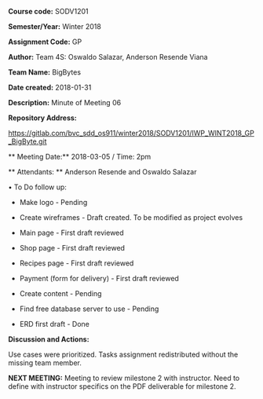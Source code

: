 **Course code:** SODV1201

**Semester/Year:** Winter 2018

**Assignment Code:** GP

**Author:** Team 4S: Oswaldo Salazar, Anderson Resende Viana

**Team Name:** BigBytes

**Date created:** 2018-01-31

**Description:** Minute of Meeting 06

**Repository Address:**

https://gitlab.com/bvc_sdd_os911/winter2018/SODV1201/IWP_WINT2018_GP_BigByte.git

** Meeting Date:** 2018-03-05 / Time: 2pm

** Attendants: ** Anderson Resende and Oswaldo Salazar

• To Do follow up:

- Make logo - Pending

- Create wireframes - Draft created. To be modified as project evolves

- Main page - First draft reviewed

- Shop page - First draft reviewed

- Recipes page - First draft reviewed

- Payment (form for delivery) - First draft reviewed

- Create content - Pending

- Find free database server to use - Pending

- ERD first draft - Done

**Discussion and Actions:**

Use cases were prioritized. Tasks assignment redistributed without the missing
team member.

**NEXT MEETING:** Meeting to review milestone 2 with instructor. Need to define
with instructor specifics on the PDF deliverable for milestone 2.